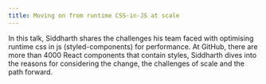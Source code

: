```yaml
---
title: Moving on from runtime CSS-in-JS at scale
---
```


In this talk, Siddharth shares the challenges his team faced with optimising runtime css in js (styled-components) for performance. At GitHub, there are more than 4000 React components that contain styles, Siddharth dives into the reasons for considering the change, the challenges of scale and the path forward.